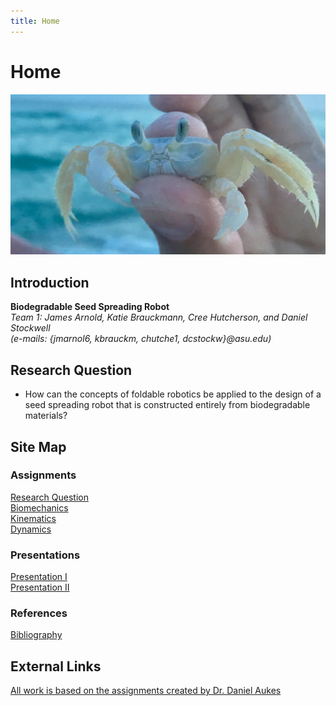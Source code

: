 ```yaml
---
title: Home
---
```


# Home

![alt_text](images/ghostCrab.jpg "Image of a ghost crab")

## Introduction

**Biodegradable Seed Spreading Robot**  
_Team 1: James Arnold, Katie Brauckmann, Cree Hutcherson, and Daniel Stockwell_   
_(e-mails: {jmarnol6, kbrauckm, chutche1, dcstockw}@asu.edu)_

## Research Question

* How can the concepts of foldable robotics be applied to the design of a seed spreading robot that is constructed entirely from biodegradable materials?

## Site Map

### Assignments

[Research Question](/assignment1)   
[Biomechanics](/assignment2)  
[Kinematics](https://nbviewer.jupyter.org/url/arnoldjames98.github.io/systemKinematics.ipynb)  
[Dynamics](https://nbviewer.jupyter.org/url/arnoldjames98.github.io/systemDynamicsAll.ipynb)  

### Presentations

[Presentation I](/presentation1)  
[Presentation II](/presentation2)  

### References 

[Bibliography](/bibliography)

## External Links

[All work is based on the assignments created by Dr. Daniel Aukes](https://egr557.github.io/)
